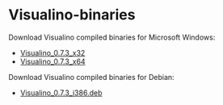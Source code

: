 # Visualino-binaries
<p>Download Visualino compiled binaries for Microsoft Windows:</p>
<p><ul><li><a href="https://1drv.ms/u/s!AqT3LJvsLk-1iZNTmkhUlVhOBP0yRQ?e=BUzekq">Visualino_0.7.3_x32</a></li>
<li><a href="https://1drv.ms/u/s!AqT3LJvsLk-1iZNSZszJEBSIvCMn4w?e=izgcyX">Visualino_0.7.3_x64</a></li></ul></p>
<p>Download Visualino compiled binaries for Debian:</p>
<p><ul><li><a href="https://1drv.ms/u/s!AqT3LJvsLk-1iZNXkgBjZlGvJvgY0A?e=GICziC">Visualino_0.7.3_i386.deb</a></li></ul></p>
